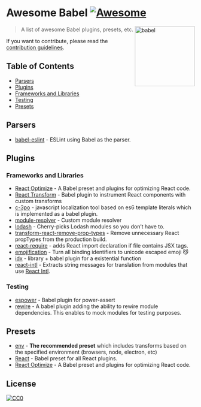 # Awesome Babel [![Awesome](https://cdn.rawgit.com/sindresorhus/awesome/d7305f38d29fed78fa85652e3a63e154dd8e8829/media/badge.svg)](https://github.com/sindresorhus/awesome)

[<img src="https://babeljs.io/images/logo.svg" width="160" align="right" alt="babel">](http://babel.io)

> A list of awesome Babel plugins, presets, etc.

If you want to contribute, please read the [contribution guidelines](contributing.md).

## Table of Contents

- [Parsers](#parsers)
- [Plugins](#plugins)
 - [Frameworks and Libraries](#frameworks-and-libraries)
 - [Testing](#testing)
- [Presets](#presets)

## Parsers

 - [babel-eslint](https://github.com/babel/babel-eslint) - ESLint using Babel as the parser.

## Plugins

### Frameworks and Libraries

 - [React Optimize](https://github.com/thejameskyle/babel-react-optimize) - A Babel preset and plugins for optimizing React code.
 - [React Transform](https://github.com/gaearon/babel-plugin-react-transform) - Babel plugin to instrument React components with custom transforms
 - [c-3po](https://c-3po.js.org) - javascript localization tool based on es6 template literals which is implemented as a babel plugin.
 - [module-resolver](https://www.npmjs.com/package/babel-plugin-module-resolver) - Custom module resolver
 - [lodash](https://www.npmjs.com/package/babel-plugin-lodash) - Cherry-picks Lodash modules so you don’t have to.
 - [transform-react-remove-prop-types](https://www.npmjs.com/package/babel-plugin-transform-react-remove-prop-types) - Remove unnecessary React propTypes from the production build.
 - [react-require](https://www.npmjs.com/package/babel-plugin-react-require) - adds React import declaration if file contains JSX tags.
 - [emojification](https://www.npmjs.com/package/babel-plugin-emojification) - Turn all binding identifiers to unicode escaped emoji :smirk_cat:
 - [idx](https://github.com/facebookincubator/idx) - library + babel plugin for a existential function
 - [react-intl](https://www.npmjs.com/package/babel-plugin-react-intl) - Extracts string messages for translation from modules that use [React Intl](https://github.com/yahoo/react-intl).

### Testing

 - [espower](https://github.com/power-assert-js/babel-plugin-espower) - Babel plugin for power-assert
 - [rewire](https://github.com/speedskater/babel-plugin-rewire) - A babel plugin adding the ability to rewire module dependencies. This enables to mock modules for testing purposes.

## Presets

 - [env](https://www.npmjs.com/package/babel-preset-env) - **The recommended preset** which includes transforms based on the specified environment (browsers, node, electron, etc)
 - [React](https://www.npmjs.com/package/babel-preset-react) - Babel preset for all React plugins.
 - [React Optimize](https://github.com/thejameskyle/babel-react-optimize) - A Babel preset and plugins for optimizing React code.

## License

[![CC0](https://i.creativecommons.org/p/zero/1.0/88x31.png)](https://creativecommons.org/publicdomain/zero/1.0/)
